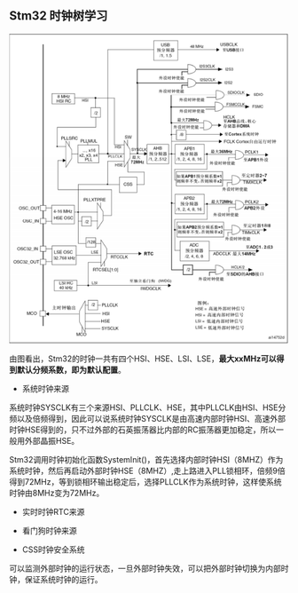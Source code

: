 ## Stm32 时钟树学习

![QQ截图20230819041130](https://raw.githubusercontent.com/yyhlovehh/yyhlovehh.github.io/master/202308190414196.png)

由图看出，Stm32的时钟一共有四个HSI、HSE、LSI、LSE，**最大xxMHz可以得到默认分频系数，即为默认配置**。

- 系统时钟来源

系统时钟SYSCLK有三个来源HSI、PLLCLK、HSE，其中PLLCLK由HSI、HSE分频以及倍频得到，因此可以说系统时钟SYSCLK是由高速内部时钟HSI、高速外部时钟HSE得到的，只不过外部的石英振荡器比内部的RC振荡器更加稳定，所以一般用外部晶振HSE。

Stm32调用时钟初始化函数SystemInit()，首先选择内部时钟HSI（8MHZ）作为系统时钟，然后再启动外部时钟HSE（8MHZ）,走上路进入PLL锁相环，倍频9倍得到72MHz，等到锁相环输出稳定后，选择PLLCLK作为系统时钟，这样使系统时钟由8MHz变为72MHz。

- 实时时钟RTC来源

- 看门狗时钟来源
- CSS时钟安全系统

可以监测外部时钟的运行状态，一旦外部时钟失效，可以把外部时钟切换为内部时钟，保证系统时钟的运行。

